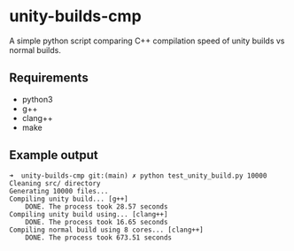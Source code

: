 # unity-builds-cmp

A simple python script comparing C++ compilation speed of unity builds vs normal builds.

## Requirements
- python3
- g++
- clang++
- make

## Example output
```
➜  unity-builds-cmp git:(main) ✗ python test_unity_build.py 10000
Cleaning src/ directory
Generating 10000 files...
Compiling unity build... [g++]
	DONE. The process took 28.57 seconds
Compiling unity build using... [clang++]
	DONE. The process took 16.65 seconds
Compiling normal build using 8 cores... [clang++]
	DONE. The process took 673.51 seconds
```
